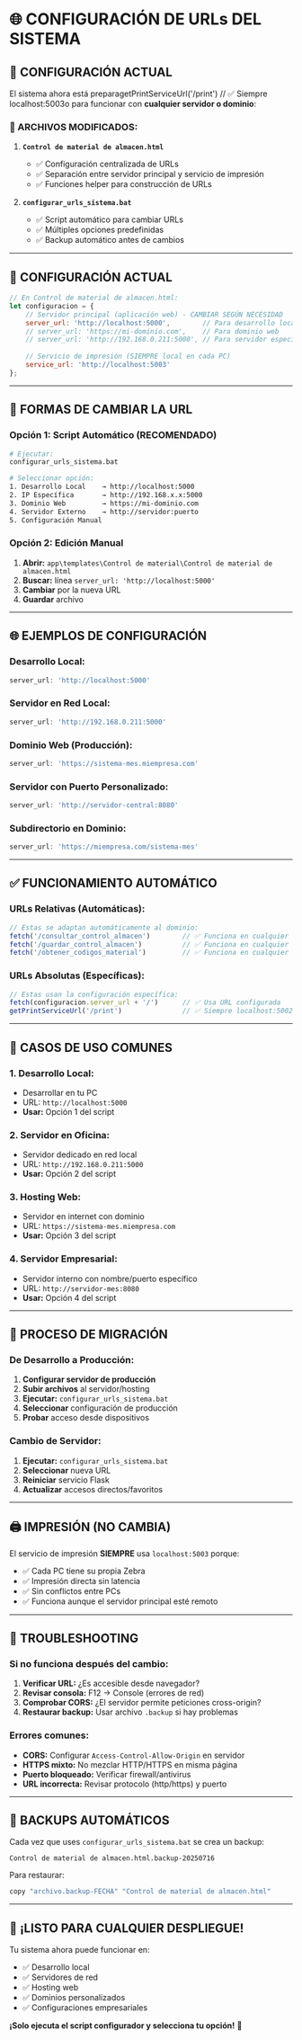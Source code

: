 # 🌐 CONFIGURACIÓN DE URLs DEL SISTEMA

## 🎯 **CONFIGURACIÓN ACTUAL**

El sistema ahora está preparagetPrintServiceUrl('/print')               // ✅ Siempre localhost:5003o para funcionar con **cualquier servidor o dominio**:

### **📁 ARCHIVOS MODIFICADOS:**

1. **`Control de material de almacen.html`**
   - ✅ Configuración centralizada de URLs
   - ✅ Separación entre servidor principal y servicio de impresión
   - ✅ Funciones helper para construcción de URLs

2. **`configurar_urls_sistema.bat`**
   - ✅ Script automático para cambiar URLs
   - ✅ Múltiples opciones predefinidas
   - ✅ Backup automático antes de cambios

---

## 🔧 **CONFIGURACIÓN ACTUAL**

```javascript
// En Control de material de almacen.html:
let configuracion = {
    // Servidor principal (aplicación web) - CAMBIAR SEGÚN NECESIDAD
    server_url: 'http://localhost:5000',        // Para desarrollo local
    // server_url: 'https://mi-dominio.com',    // Para dominio web
    // server_url: 'http://192.168.0.211:5000', // Para servidor específico
    
    // Servicio de impresión (SIEMPRE local en cada PC)
    service_url: 'http://localhost:5003'
};
```

---

## 🚀 **FORMAS DE CAMBIAR LA URL**

### **Opción 1: Script Automático (RECOMENDADO)**

```bash
# Ejecutar:
configurar_urls_sistema.bat

# Seleccionar opción:
1. Desarrollo Local    → http://localhost:5000
2. IP Específica       → http://192.168.x.x:5000  
3. Dominio Web         → https://mi-dominio.com
4. Servidor Externo    → http://servidor:puerto
5. Configuración Manual
```

### **Opción 2: Edición Manual**

1. **Abrir:** `app\templates\Control de material\Control de material de almacen.html`
2. **Buscar:** línea `server_url: 'http://localhost:5000'`
3. **Cambiar** por la nueva URL
4. **Guardar** archivo

---

## 🌐 **EJEMPLOS DE CONFIGURACIÓN**

### **Desarrollo Local:**
```javascript
server_url: 'http://localhost:5000'
```

### **Servidor en Red Local:**
```javascript
server_url: 'http://192.168.0.211:5000'
```

### **Dominio Web (Producción):**
```javascript
server_url: 'https://sistema-mes.miempresa.com'
```

### **Servidor con Puerto Personalizado:**
```javascript
server_url: 'http://servidor-central:8080'
```

### **Subdirectorio en Dominio:**
```javascript
server_url: 'https://miempresa.com/sistema-mes'
```

---

## ✅ **FUNCIONAMIENTO AUTOMÁTICO**

### **URLs Relativas (Automáticas):**
```javascript
// Estas se adaptan automáticamente al dominio:
fetch('/consultar_control_almacen')        // ✅ Funciona en cualquier dominio
fetch('/guardar_control_almacen')          // ✅ Funciona en cualquier dominio
fetch('/obtener_codigos_material')         // ✅ Funciona en cualquier dominio
```

### **URLs Absolutas (Específicas):**
```javascript
// Estas usan la configuración específica:
fetch(configuracion.server_url + '/')      // ✅ Usa URL configurada
getPrintServiceUrl('/print')               // ✅ Siempre localhost:5002
```

---

## 🎯 **CASOS DE USO COMUNES**

### **1. Desarrollo Local:**
- Desarrollar en tu PC
- URL: `http://localhost:5000`
- **Usar:** Opción 1 del script

### **2. Servidor en Oficina:**
- Servidor dedicado en red local
- URL: `http://192.168.0.211:5000`
- **Usar:** Opción 2 del script

### **3. Hosting Web:**
- Servidor en internet con dominio
- URL: `https://sistema-mes.miempresa.com`
- **Usar:** Opción 3 del script

### **4. Servidor Empresarial:**
- Servidor interno con nombre/puerto específico
- URL: `http://servidor-mes:8080`
- **Usar:** Opción 4 del script

---

## 🔄 **PROCESO DE MIGRACIÓN**

### **De Desarrollo a Producción:**

1. **Configurar servidor de producción**
2. **Subir archivos** al servidor/hosting
3. **Ejecutar:** `configurar_urls_sistema.bat`
4. **Seleccionar** configuración de producción
5. **Probar** acceso desde dispositivos

### **Cambio de Servidor:**

1. **Ejecutar:** `configurar_urls_sistema.bat`
2. **Seleccionar** nueva URL
3. **Reiniciar** servicio Flask
4. **Actualizar** accesos directos/favoritos

---

## 🖨️ **IMPRESIÓN (NO CAMBIA)**

El servicio de impresión **SIEMPRE** usa `localhost:5003` porque:

- ✅ Cada PC tiene su propia Zebra
- ✅ Impresión directa sin latencia
- ✅ Sin conflictos entre PCs
- ✅ Funciona aunque el servidor principal esté remoto

---

## 🔧 **TROUBLESHOOTING**

### **Si no funciona después del cambio:**

1. **Verificar URL:** ¿Es accesible desde navegador?
2. **Revisar consola:** F12 → Console (errores de red)
3. **Comprobar CORS:** ¿El servidor permite peticiones cross-origin?
4. **Restaurar backup:** Usar archivo `.backup` si hay problemas

### **Errores comunes:**

- **CORS:** Configurar `Access-Control-Allow-Origin` en servidor
- **HTTPS mixto:** No mezclar HTTP/HTTPS en misma página
- **Puerto bloqueado:** Verificar firewall/antivirus
- **URL incorrecta:** Revisar protocolo (http/https) y puerto

---

## 💾 **BACKUPS AUTOMÁTICOS**

Cada vez que uses `configurar_urls_sistema.bat` se crea un backup:

```
Control de material de almacen.html.backup-20250716
```

Para restaurar:
```bash
copy "archivo.backup-FECHA" "Control de material de almacen.html"
```

---

## 🎉 **¡LISTO PARA CUALQUIER DESPLIEGUE!**

Tu sistema ahora puede funcionar en:
- ✅ Desarrollo local
- ✅ Servidores de red
- ✅ Hosting web
- ✅ Dominios personalizados
- ✅ Configuraciones empresariales

**¡Solo ejecuta el script configurador y selecciona tu opción!** 🚀
